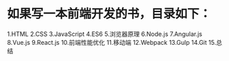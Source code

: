 # 如果写一本前端开发的书，目录如下：
1.HTML
2.CSS
3.JavaScript
4.ES6
5.浏览器原理
6.Node.js
7.Angular.js
8.Vue.js
9.React.js
10.前端性能优化
11.移动端
12.Webpack
13.Gulp
14.Git
15.总结

